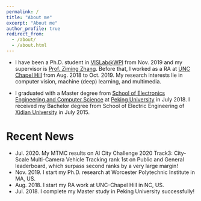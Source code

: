 ```yaml
---
permalink: /
title: "About me"
excerpt: "About me"
author_profile: true
redirect_from: 
  - /about/
  - /about.html
---
```


* I have been a Ph.D. student in [VISLab@WPI](https://zhang-vislab.github.io) from Nov. 2019 and my supervisor is [Prof. Ziming Zhang](https://zhang-vislab.github.io/people/). Before that, I worked as a RA at [UNC Chapel Hill](https://www.unc.edu) from Aug. 2018 to Oct. 2019. My research interests lie in computer vision, machine (deep) learning, and multimedia.

* I graduated with a Master degree from [School of Electronics Engineering and Computer Science](https://eecs.pku.edu.cn/Home/HOME.htm) at [Peking University](http://english.pku.edu.cn) in July 2018. I received my Bachelor degree from School of Electric Engineering of [Xidian University](https://en.xidian.edu.cn/index.htm) in July 2015.

Recent News
======
* Jul. 2020. My MTMC results on AI City Challenge 2020 Track3: City-Scale Multi-Camera Vehicle Tracking rank 1st on Public and General leaderboard, which surpass second ranks by a very large margin!
* Nov. 2019. I start my Ph.D. research at Worcester Polytechnic Institute in MA, US. 
* Aug. 2018. I start my RA work at UNC-Chapel Hill in NC, US.
* Jul. 2018. I complete my Master study in Peking University successfully!
